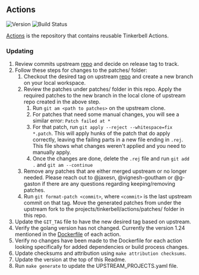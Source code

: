 ## **Actions**
![Version](https://img.shields.io/badge/version-352706903455cebc260fd565a38708c0e6423dc7-blue)
![Build Status](https://codebuild.us-west-2.amazonaws.com/badges?uuid=eyJlbmNyeXB0ZWREYXRhIjoiQkRkY0htL2tWTlM0QmVLSS9SakxYOHBRTUxJNmczcVM4Nm1Wa0U1TFQvVkRDTHRadys0aEVIOStxc0V4aGxSQzNsdVZlaXV5R1YvaHZaOUZIZnRTTWtzPSIsIml2UGFyYW1ldGVyU3BlYyI6ImZjajIxazcybkxaZVdUR24iLCJtYXRlcmlhbFNldFNlcmlhbCI6MX0%3D&branch=main)

[Actions](https://github.com/tinkerbell/actions) is the repository that contains reusable Tinkerbell Actions.

### Updating

1. Review commits upstream [repo](https://github.com/tinkerbell/actions) and decide on release tag to track.
1. Follow these steps for changes to the patches/ folder:
    1. Checkout the desired tag on upstream [repo](https://github.com/kubernetes-sigs/image-builder) and create a new branch on your local workspace.
    1. Review the patches under patches/ folder in this repo. Apply the required patches to the new branch in the local clone of upstream repo created in the above step.
        1. Run `git am <path to patches>` on the upstream clone.
        1. For patches that need some manual changes, you will see a similar error: `Patch failed at *`
        1. For that patch, run `git apply --reject --whitespace=fix *.patch`. This will apply hunks of the patch that do apply correctly, leaving
           the failing parts in a new file ending in `.rej`. This file shows what changes weren't applied and you need to manually apply.
        1. Once the changes are done, delete the `.rej` file and run `git add .` and `git am --continue`
    1. Remove any patches that are either merged upstream or no longer needed. Please reach out to @jaxesn, @vignesh-goutham or @g-gaston if there are any questions regarding keeping/removing patches.
    1. Run `git format-patch <commit>`, where `<commit>` is the last upstream commit on that tag. Move the generated patches from under the upstream fork to the projects/tinkerbell/actions/patches/ folder in this repo.
1. Update the `GIT_TAG` file to have the new desired tag based on upstream.
1. Verify the golang version has not changed. Currently the version 1.24 mentioned in the [Dockerfile](https://github.com/tinkerbell/actions/blob/main/cexec/Dockerfile) of each action.
1. Verify no changes have been made to the Dockerfile for each action looking specifically for added dependencies or build 
process changes.
1. Update checksums and attribution using `make attribution checksums`.
1. Update the version at the top of this Readme.
1. Run `make generate` to update the UPSTREAM_PROJECTS.yaml file.
